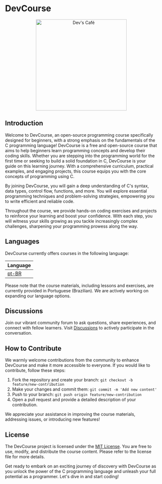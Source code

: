 # DevCourse
<p align="center" width="100%">
    <img src="https://raw.githubusercontent.com/devscafecomunity/CafeWithCode_Course/main/assets/logo.png" alt="Dev's Café" width=300 height=300>
</p>


## Introduction
Welcome to DevCourse, an open-source programming course specifically designed for beginners, with a strong emphasis on the fundamentals of the C programming language!
DevCourse is a free and open-source course that aims to help beginners learn programming concepts and develop their coding skills. Whether you are stepping into the programming world for the first time or seeking to build a solid foundation in C, DevCourse is your guide on this learning journey. With a comprehensive curriculum, practical examples, and engaging projects, this course equips you with the core concepts of programming using C.

By joining DevCourse, you will gain a deep understanding of C's syntax, data types, control flow, functions, and more. You will explore essential programming techniques and problem-solving strategies, empowering you to write efficient and reliable code.

Throughout the course, we provide hands-on coding exercises and projects to reinforce your learning and boost your confidence. With each step, you will witness your skills growing as you tackle increasingly complex challenges, sharpening your programming prowess along the way.

## Languages
DevCourse currently offers courses in the following language:

| Language |
|----------|
| [pt-BR](https://github.com/devscafecomunity/CafeWithCode_Course/tree/main/roadmap/pt/roadmap.md) |

Please note that the course materials, including lessons and exercises, are currently provided in Portuguese (Brazilian). We are actively working on expanding our language options.

## Discussions
Join our vibrant community forum to ask questions, share experiences, and connect with fellow learners. Visit [Discussions](https://github.com/orgs/devscafecomunity/discussions) to actively participate in the conversation.

## How to Contribute
We warmly welcome contributions from the community to enhance DevCourse and make it more accessible to everyone. If you would like to contribute, follow these steps:
1. Fork the repository and create your branch: `git checkout -b feature/new-contribution`
2. Make your changes and commit them: `git commit -m 'Add new content'`
3. Push to your branch: `git push origin feature/new-contribution`
4. Open a pull request and provide a detailed description of your contribution.

We appreciate your assistance in improving the course materials, addressing issues, or introducing new features!

## License
The DevCourse project is licensed under the [MIT License](https://github.com/devscafecomunity/CafeWithCode_Course/blob/main/LICENSE). You are free to use, modify, and distribute the course content. Please refer to the license file for more details.

Get ready to embark on an exciting journey of discovery with DevCourse as you unlock the power of the C programming language and unleash your full potential as a programmer. Let's dive in and start coding!
